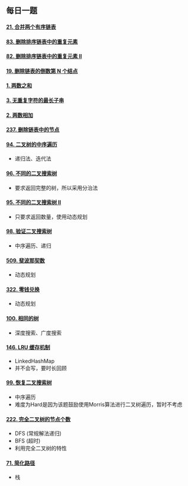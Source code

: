 ## 每日一题

#### [21. 合并两个有序链表](https://leetcode-cn.com/problems/merge-two-sorted-lists/)

#### [83. 删除排序链表中的重复元素](https://leetcode-cn.com/problems/remove-duplicates-from-sorted-list/)

#### [82. 删除排序链表中的重复元素 II](https://leetcode-cn.com/problems/remove-duplicates-from-sorted-list-ii/)

#### [19. 删除链表的倒数第 N 个结点](https://leetcode-cn.com/problems/remove-nth-node-from-end-of-list/)

#### [1. 两数之和](https://leetcode-cn.com/problems/two-sum/)

#### [3. 无重复字符的最长子串](https://leetcode-cn.com/problems/longest-substring-without-repeating-characters/)

#### [2. 两数相加](https://leetcode-cn.com/problems/add-two-numbers/)

#### [237. 删除链表中的节点](https://leetcode-cn.com/problems/delete-node-in-a-linked-list/)

#### [94. 二叉树的中序遍历](https://leetcode-cn.com/problems/binary-tree-inorder-traversal/)

* 递归法、迭代法

#### [96. 不同的二叉搜索树](https://leetcode-cn.com/problems/unique-binary-search-trees/)

* 要求返回完整的树，所以采用分治法

#### [95. 不同的二叉搜索树 II](https://leetcode-cn.com/problems/unique-binary-search-trees-ii/)

* 只要求返回数量，使用动态规划

#### [98. 验证二叉搜索树](https://leetcode-cn.com/problems/validate-binary-search-tree/)

* 中序遍历、递归

#### [509. 斐波那契数](https://leetcode-cn.com/problems/fibonacci-number/)

* 动态规划

#### [322. 零钱兑换](https://leetcode-cn.com/problems/coin-change/)

* 动态规划

#### [100. 相同的树](https://leetcode-cn.com/problems/same-tree/)  

* 深度搜索、广度搜索

#### [146. LRU 缓存机制](https://leetcode-cn.com/problems/lru-cache/)

* LinkedHashMap
* 并不会写，要时长回顾

#### [99. 恢复二叉搜索树](https://leetcode-cn.com/problems/recover-binary-search-tree/)

* 中序遍历
* 难度为Hard是因为该题鼓励使用Morris算法进行二叉树遍历，暂时不考虑

#### [222. 完全二叉树的节点个数](https://leetcode-cn.com/problems/count-complete-tree-nodes/)

* DFS (常规解法递归)
* BFS (超时)
* 利用完全二叉树的特性

#### [71. 简化路径](https://leetcode-cn.com/problems/simplify-path/)

* 栈